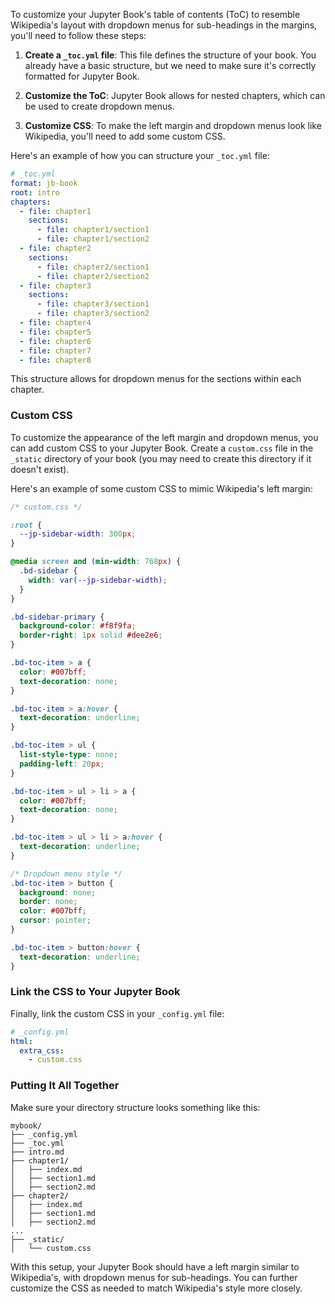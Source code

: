 
To customize your Jupyter Book's table of contents (ToC) to resemble Wikipedia's layout with dropdown menus for sub-headings in the margins, you'll need to follow these steps:

1. **Create a `_toc.yml` file**: This file defines the structure of your book. You already have a basic structure, but we need to make sure it's correctly formatted for Jupyter Book.

2. **Customize the ToC**: Jupyter Book allows for nested chapters, which can be used to create dropdown menus.

3. **Customize CSS**: To make the left margin and dropdown menus look like Wikipedia, you'll need to add some custom CSS.

Here's an example of how you can structure your `_toc.yml` file:

```yaml
# _toc.yml
format: jb-book
root: intro
chapters:
  - file: chapter1
    sections:
      - file: chapter1/section1
      - file: chapter1/section2
  - file: chapter2
    sections:
      - file: chapter2/section1
      - file: chapter2/section2
  - file: chapter3
    sections:
      - file: chapter3/section1
      - file: chapter3/section2
  - file: chapter4
  - file: chapter5
  - file: chapter6
  - file: chapter7
  - file: chapter8
```

This structure allows for dropdown menus for the sections within each chapter.

### Custom CSS

To customize the appearance of the left margin and dropdown menus, you can add custom CSS to your Jupyter Book. Create a `custom.css` file in the `_static` directory of your book (you may need to create this directory if it doesn't exist).

Here's an example of some custom CSS to mimic Wikipedia's left margin:

```css
/* custom.css */

:root {
  --jp-sidebar-width: 300px;
}

@media screen and (min-width: 768px) {
  .bd-sidebar {
    width: var(--jp-sidebar-width);
  }
}

.bd-sidebar-primary {
  background-color: #f8f9fa;
  border-right: 1px solid #dee2e6;
}

.bd-toc-item > a {
  color: #007bff;
  text-decoration: none;
}

.bd-toc-item > a:hover {
  text-decoration: underline;
}

.bd-toc-item > ul {
  list-style-type: none;
  padding-left: 20px;
}

.bd-toc-item > ul > li > a {
  color: #007bff;
  text-decoration: none;
}

.bd-toc-item > ul > li > a:hover {
  text-decoration: underline;
}

/* Dropdown menu style */
.bd-toc-item > button {
  background: none;
  border: none;
  color: #007bff;
  cursor: pointer;
}

.bd-toc-item > button:hover {
  text-decoration: underline;
}
```

### Link the CSS to Your Jupyter Book

Finally, link the custom CSS in your `_config.yml` file:

```yaml
# _config.yml
html:
  extra_css:
    - custom.css
```

### Putting It All Together

Make sure your directory structure looks something like this:

```
mybook/
├── _config.yml
├── _toc.yml
├── intro.md
├── chapter1/
│   ├── index.md
│   ├── section1.md
│   ├── section2.md
├── chapter2/
│   ├── index.md
│   ├── section1.md
│   ├── section2.md
...
├── _static/
│   └── custom.css
```

With this setup, your Jupyter Book should have a left margin similar to Wikipedia's, with dropdown menus for sub-headings. You can further customize the CSS as needed to match Wikipedia's style more closely.